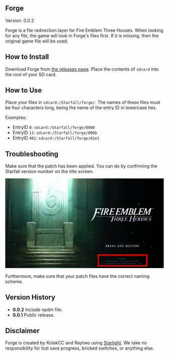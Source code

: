 ## Forge

Version: 0.0.2

Forge is a file redirection layer for Fire Emblem Three Houses. When looking for any file, the game will look in Forge's files first. If it is missing, then the original game file will be used.

## How to Install
Download Forge from [the releases page](https://github.com/three-houses-research-team/Starfall/releases).
Place the contents of `sdcard` into the root of your SD card.

## How to Use
Place your files in `sdcard:/Starfall/forge/`. The names of these files must be four characters long, being the name of the entry ID in lowercase hex.

Examples:

* EntryID `0`: `sdcard:/Starfall/forge/0000`
* EntryID `11`: `sdcard:/Starfall/forge/000b`
* EntryID `481`: `sdcard:/Starfall/forge/01e1`

## Troubleshooting
Make sure that the patch has been applied. You can do by confirming the Starfall version number on the title screen:

![Title screen](titlescreen.jpg)

Furthermore, make sure that your patch files have the correct naming scheme.

## Version History
* **0.0.2** Include npdm file.
* **0.0.1** Public release.

## Disclaimer

Forge is created by KolakCC and Raytwo using [Starlight](https://github.com/shadowninja108/Starlight).
We take no responsibility for lost save progress, bricked switches, or anything else.